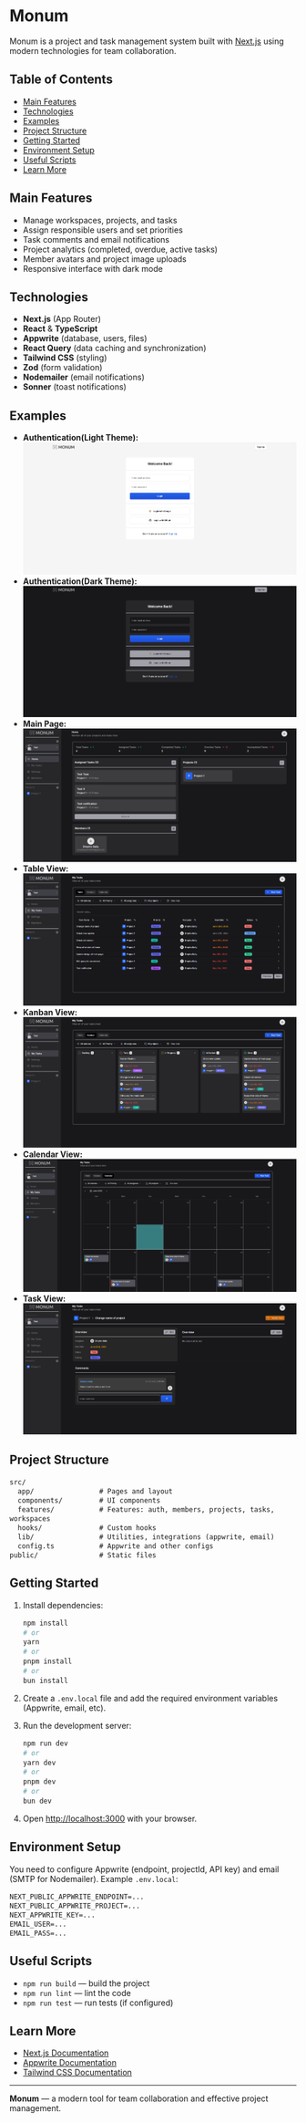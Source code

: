 # Monum

Monum is a project and task management system built with [Next.js](https://nextjs.org) using modern technologies for team collaboration.

## Table of Contents

- [Main Features](#main-features)
- [Technologies](#technologies)
- [Examples](#examples)
- [Project Structure](#project-structure)
- [Getting Started](#getting-started)
- [Environment Setup](#environment-setup)
- [Useful Scripts](#useful-scripts)
- [Learn More](#learn-more)

## Main Features

- Manage workspaces, projects, and tasks
- Assign responsible users and set priorities
- Task comments and email notifications
- Project analytics (completed, overdue, active tasks)
- Member avatars and project image uploads
- Responsive interface with dark mode

## Technologies

- **Next.js** (App Router)
- **React** & **TypeScript**
- **Appwrite** (database, users, files)
- **React Query** (data caching and synchronization)
- **Tailwind CSS** (styling)
- **Zod** (form validation)
- **Nodemailer** (email notifications)
- **Sonner** (toast notifications)

## Examples

- **Authentication(Light Theme):**
  ![Authentication Light](./preview/authentification.png)
- **Authentication(Dark Theme):**
  ![Authentication Dark](./preview/authentification_2.png)
- **Main Page:**
  ![Main Page:](./preview/main-page.png)
- **Table View:**
  ![Table View](./preview/table-view.png)
- **Kanban View:**
  ![Kanban View](./preview/kanban-view.png)
- **Calendar View:**
  ![Calendar View](./preview/calendar-view.png)
- **Task View:**
  ![Task View](./preview/task-view.png)

## Project Structure

```
src/
  app/                # Pages and layout
  components/         # UI components
  features/           # Features: auth, members, projects, tasks, workspaces
  hooks/              # Custom hooks
  lib/                # Utilities, integrations (appwrite, email)
  config.ts           # Appwrite and other configs
public/               # Static files
```

## Getting Started

1. Install dependencies:
   ```bash
   npm install
   # or
   yarn
   # or
   pnpm install
   # or
   bun install
   ```

2. Create a `.env.local` file and add the required environment variables (Appwrite, email, etc).

3. Run the development server:
   ```bash
   npm run dev
   # or
   yarn dev
   # or
   pnpm dev
   # or
   bun dev
   ```

4. Open [http://localhost:3000](http://localhost:3000) with your browser.

## Environment Setup

You need to configure Appwrite (endpoint, projectId, API key) and email (SMTP for Nodemailer). Example `.env.local`:

```
NEXT_PUBLIC_APPWRITE_ENDPOINT=...
NEXT_PUBLIC_APPWRITE_PROJECT=...
NEXT_APPWRITE_KEY=...
EMAIL_USER=...
EMAIL_PASS=...
```

## Useful Scripts

- `npm run build` — build the project
- `npm run lint` — lint the code
- `npm run test` — run tests (if configured)

## Learn More

- [Next.js Documentation](https://nextjs.org/docs)
- [Appwrite Documentation](https://appwrite.io/docs)
- [Tailwind CSS Documentation](https://tailwindcss.com/docs)

---

**Monum** — a modern tool for team collaboration and effective project management.
